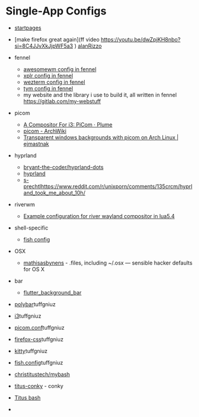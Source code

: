 # Single-App Configs

- [startpages](https://www.reddit.com/r/startpages/ )
- [make firefox great again](ff video https://youtu.be/dwZpjKH8nbo?si=8C4JJvXkJjpWF5a3 )
[alanRizzo](https://github.com/alanRizzo/dot-files)
- fennel
  - [awesomewm config in fennel](https://gitlab.com/Erik.Lundstedt/dotconfigfiles/-/tree/master/.config/awesome)
  - [xplr config in fennel](https://gitlab.com/Erik.Lundstedt/dotconfigfiles/-/tree/master/.config/xplr)
  - [wezterm config in fennel](https://gitlab.com/fennel-scripts/weztermconfig)
  - [tym config in fennel](https://gitlab.com/Erik.Lundstedt/dotconfigfiles/-/tree/master/.config/tym)
  - my website and the library i use to build it, all written in fennel https://gitlab.com/my-webstuff
- picom
  - [A Compositor For i3: PiCom ⋅ Plume](https://fediverse.blog/~/Cmm/a-compositor-for-i3-pi-com/)
  - [picom - ArchWiki](https://wiki.archlinux.org/title/picom)
  - [Transparent windows backgrounds with picom on Arch Linux | ejmastnak](https://www.ejmastnak.com/tutorials/arch/picom/)
- hyprland
  - [bryant-the-coder/hyprland-dots](https://github.com/bryant-the-coder/hyprland-dots)
  - [hyprland](https://www.reddit.com/r/unixporn/comments/13gz5kq/hyprland_my_summer_rice/)
  - [s-prechtl](https://github.com/s-prechtl/dotfiles)https://www.reddit.com/r/unixporn/comments/135crcm/hyprland_took_me_about_10h/   
- riverwm
  - [Example configuration for river wayland compositor in lua5.4](https://gist.github.com/FollieHiyuki/f598db7c548f3397e2a68e4340ac9fdc)
- shell-specific
  - [fish config](https://codeberg.org/anhsirk0/shell-config)
- OSX
  - [mathisasbynens](https://github.com/mathiasbynens/dotfiles) - .files, including ~/.osx — sensible hacker defaults for OS X
- bar
  - [flutter_background_bar](https://github.com/flafydev/flutter_background_bar)


- [polybar](https://github.com/tuffgniuz/polybar)tuffgniuz
- [i3](https://github.com/tuffgniuz/i3)tuffgniuz
- [picom.conf](https://github.com/tuffgniuz/picom.conf)tuffgniuz
- [firefox-css](https://github.com/tuffgniuz/firefox-css)tuffgniuz
- [kitty](https://github.com/tuffgniuz/kitty)tuffgniuz
- [fish.config](https://github.com/tuffgniuz/fish.config)tuffgniuz
- [christitustech/mybash](https://github.com/ChrisTitusTech/mybash)
- [titus-conky](https://github.com/ChrisTitusTech/titus-conky) - conky
- [Titus bash](https://github.com/ChrisTitusTech/mybash)
-
